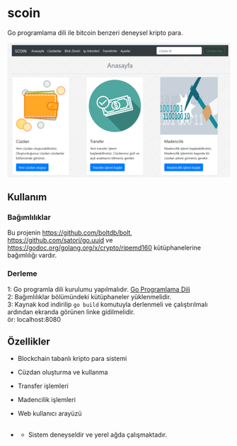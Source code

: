 # scoin
Go programlama dili ile bitcoin benzeri deneysel kripto para.

![pic](https://github.com/mehmetkesik/scoin/blob/master/html/foto/pic.png)

## Kullanım

### Bağımlılıklar
Bu projenin https://github.com/boltdb/bolt, https://github.com/satori/go.uuid ve https://godoc.org/golang.org/x/crypto/ripemd160 kütüphanelerine bağımlılığı vardır.

### Derleme
1: Go programla dili kurulumu yapılmalıdır. [Go Programlama Dili](https://golang.org/dl/) <br/>
2: Bağımlılıklar bölümündeki kütüphaneler yüklenmelidir. <br/>
3: Kaynak kod indirilip `go build` komutuyla derlenmeli ve çalıştırılmalı ardından ekranda görünen linke gidilmelidir. <br/>
ör: localhost:8080

## Özellikler
- Blockchain tabanlı kripto para sistemi <br/>
- Cüzdan oluşturma ve kullanma <br/>
- Transfer işlemleri <br/>
- Madencilik işlemleri <br/>
- Web kullanıcı arayüzü <br/><br/>

- - Sistem deneyseldir ve yerel ağda çalışmaktadır.
